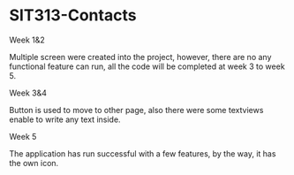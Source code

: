 # SIT313-Contacts
Week 1&2

Multiple screen were created into the project, however, there are no any functional feature can run, all the code will be completed at week 3 to week 5.
  
  
  
Week 3&4

Button is used to move to other page, also there were some textviews enable to write any text inside.
  
  
  
Week 5

The application has run successful with a few features, by the way, it has the own icon.
